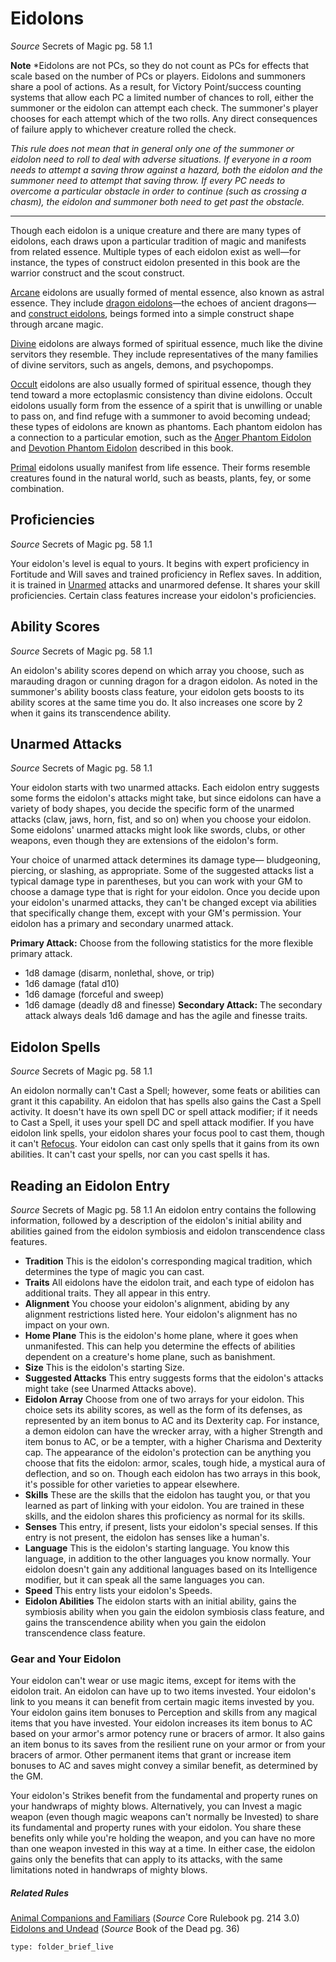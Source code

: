 # Eidolons
*Source* Secrets of Magic pg. 58 1.1

**Note** *Eidolons are not PCs, so they do not count as PCs for effects that scale based on the number of PCs or players. Eidolons and summoners share a pool of actions. As a result, for Victory Point/success counting systems that allow each PC a limited number of chances to roll, either the summoner or the eidolon can attempt each check. The summoner's player chooses for each attempt which of the two rolls. Any direct consequences of failure apply to whichever creature rolled the check.

*This rule does not mean that in general only one of the summoner or eidolon need to roll to deal with adverse situations. If everyone in a room needs to attempt a saving throw against a hazard, both the eidolon and the summoner need to attempt that saving throw. If every PC needs to overcome a particular obstacle in order to continue (such as crossing a chasm), the eidolon and summoner both need to get past the obstacle.*

---

Though each eidolon is a unique creature and there are many types of eidolons, each draws upon a particular tradition of magic and manifests from related essence. Multiple types of each eidolon exist as well—for instance, the types of construct eidolon presented in this book are the warrior construct and the scout construct.

[Arcane](../../../Traits/Arcane.md) eidolons are usually formed of mental essence, also known as astral essence. They include [dragon eidolons](dragn%20eidolon)—the echoes of ancient dragons— and [construct eidolons](Construct%20Eidolon.md), beings formed into a simple construct shape through arcane magic.

[Divine](../../../Traits/Divine.md) eidolons are always formed of spiritual essence, much like the divine servitors they resemble. They include representatives of the many families of divine servitors, such as angels, demons, and psychopomps.

[Occult](../../../Traits/Occult.md) eidolons are also usually formed of spiritual essence, though they tend toward a more ectoplasmic consistency than divine eidolons. Occult eidolons usually form from the essence of a spirit that is unwilling or unable to pass on, and find refuge with a summoner to avoid becoming undead; these types of eidolons are known as phantoms. Each phantom eidolon has a connection to a particular emotion, such as the [Anger Phantom Eidolon](Anger%20Phantom%20Eidolon.md) and [Devotion Phantom Eidolon](Devotion%20Phantom%20Eidolon.md) described in this book.

[Primal](../../../Traits/Primal.md) eidolons usually manifest from life essence. Their forms resemble creatures found in the natural world, such as beasts, plants, fey, or some combination.

## Proficiencies
*Source* Secrets of Magic pg. 58 1.1

Your eidolon's level is equal to yours. It begins with expert proficiency in Fortitude and Will saves and trained proficiency in Reflex saves. In addition, it is trained in [Unarmed](../../../Traits/Unarmed.md) attacks and unarmored defense. It shares your skill proficiencies. Certain class features increase your eidolon's proficiencies.

## Ability Scores
*Source* Secrets of Magic pg. 58 1.1

An eidolon's ability scores depend on which array you choose, such as marauding dragon or cunning dragon for a dragon eidolon. As noted in the summoner's ability boosts class feature, your eidolon gets boosts to its ability scores at the same time you do. It also increases one score by 2 when it gains its transcendence ability.

## Unarmed Attacks
*Source* Secrets of Magic pg. 58 1.1

Your eidolon starts with two unarmed attacks. Each eidolon entry suggests some forms the eidolon's attacks might take, but since eidolons can have a variety of body shapes, you decide the specific form of the unarmed attacks (claw, jaws, horn, fist, and so on) when you choose your eidolon. Some eidolons' unarmed attacks might look like swords, clubs, or other weapons, even though they are extensions of the eidolon's form. 

Your choice of unarmed attack determines its damage type— bludgeoning, piercing, or slashing, as appropriate. Some of the suggested attacks list a typical damage type in parentheses, but you can work with your GM to choose a damage type that is right for your eidolon. Once you decide upon your eidolon's unarmed attacks, they can't be changed except via abilities that specifically change them, except with your GM's permission. Your eidolon has a primary and secondary unarmed attack.

**Primary Attack:** Choose from the following statistics for the more flexible primary attack.
- 1d8 damage (disarm, nonlethal, shove, or trip)
- 1d6 damage (fatal d10)
- 1d6 damage (forceful and sweep)
- 1d6 damage (deadly d8 and finesse)
**Secondary Attack:** The secondary attack always deals 1d6 damage and has the agile and finesse traits.

## Eidolon Spells
*Source* Secrets of Magic pg. 58 1.1

An eidolon normally can't Cast a Spell; however, some feats or abilities can grant it this capability. An eidolon that has spells also gains the Cast a Spell activity. It doesn't have its own spell DC or spell attack modifier; if it needs to Cast a Spell, it uses your spell DC and spell attack modifier. If you have eidolon link spells, your eidolon shares your focus pool to cast them, though it can't [Refocus](../../../Activities/Refocus.md). Your eidolon can cast only spells that it gains from its own abilities. It can't cast your spells, nor can you cast spells it has.

## Reading an Eidolon Entry
*Source* Secrets of Magic pg. 58 1.1
An eidolon entry contains the following information, followed by a description of the eidolon's initial ability and abilities gained from the eidolon symbiosis and eidolon transcendence class features.

- **Tradition** This is the eidolon's corresponding magical tradition, which determines the type of magic you can cast.
- **Traits** All eidolons have the eidolon trait, and each type of eidolon has additional traits. They all appear in this entry.
- **Alignment** You choose your eidolon's alignment, abiding by any alignment restrictions listed here. Your eidolon's alignment has no impact on your own.
- **Home Plane** This is the eidolon's home plane, where it goes when unmanifested. This can help you determine the effects of abilities dependent on a creature's home plane, such as banishment.
- **Size** This is the eidolon's starting Size.
- **Suggested Attacks** This entry suggests forms that the eidolon's attacks might take (see Unarmed Attacks above).
- **Eidolon Array** Choose from one of two arrays for your eidolon. This choice sets its ability scores, as well as the form of its defenses, as represented by an item bonus to AC and its Dexterity cap. For instance, a demon eidolon can have the wrecker array, with a higher Strength and item bonus to AC, or be a tempter, with a higher Charisma and Dexterity cap. The appearance of the eidolon's protection can be anything you choose that fits the eidolon: armor, scales, tough hide, a mystical aura of deflection, and so on. Though each eidolon has two arrays in this book, it's possible for other varieties to appear elsewhere.
- **Skills** These are the skills that the eidolon has taught you, or that you learned as part of linking with your eidolon. You are trained in these skills, and the eidolon shares this proficiency as normal for its skills.
- **Senses** This entry, if present, lists your eidolon's special senses. If this entry is not present, the eidolon has senses like a human's.
- **Language** This is the eidolon's starting language. You know this language, in addition to the other languages you know normally. Your eidolon doesn't gain any additional languages based on its Intelligence modifier, but it can speak all the same languages you can.
- **Speed** This entry lists your eidolon's Speeds.
- **Eidolon Abilities** The eidolon starts with an initial ability, gains the symbiosis ability when you gain the eidolon symbiosis class feature, and gains the transcendence ability when you gain the eidolon transcendence class feature.

### Gear and Your Eidolon
Your eidolon can't wear or use magic items, except for items with the eidolon trait. An eidolon can have up to two items invested. Your eidolon's link to you means it can benefit from certain magic items invested by you.
Your eidolon gains item bonuses to Perception and skills from any magical items that you have invested.
Your eidolon increases its item bonus to AC based on your armor's armor potency rune or bracers of armor. It also gains an item bonus to its saves from the resilient rune on your armor or from your bracers of armor. Other permanent items that grant or increase item bonuses to AC and saves might convey a similar benefit, as determined by the GM.

Your eidolon's Strikes benefit from the fundamental and property runes on your handwraps of mighty blows. Alternatively, you can Invest a magic weapon (even though magic weapons can't normally be Invested) to share its fundamental and property runes with your eidolon. You share these benefits only while you're holding the weapon, and you can have no more than one weapon invested in this way at a time. In either case, the eidolon gains only the benefits that can apply to its attacks, with the same limitations noted in handwraps of mighty blows.

##### Related Rules
[Animal Companions and Familiars](Animal%20Companions%20and%20Familiars) (*Source* Core Rulebook pg. 214 3.0)
[Eidolons and Undead](Eidolons%20and%20Undead) (*Source* Book of the Dead pg. 36)


```ccard
type: folder_brief_live
```
 